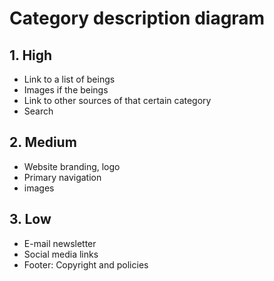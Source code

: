# Category description diagram

## 1. High

- Link to a list of beings
- Images if the beings
- Link to other sources of that certain category
- Search


## 2. Medium

- Website branding, logo
- Primary navigation
- images 

## 3. Low

- E-mail newsletter
- Social media links
- Footer: Copyright and policies